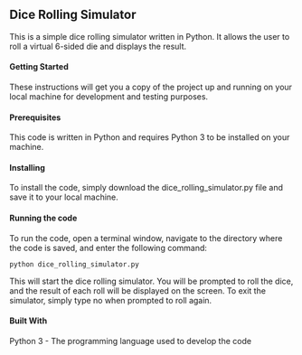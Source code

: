 ## Dice Rolling Simulator
This is a simple dice rolling simulator written in Python. It allows the user to roll a virtual 6-sided die and displays the result.

#### Getting Started
These instructions will get you a copy of the project up and running on your local machine for development and testing purposes.

#### Prerequisites
This code is written in Python and requires Python 3 to be installed on your machine.

#### Installing
To install the code, simply download the dice_rolling_simulator.py file and save it to your local machine.

#### Running the code
To run the code, open a terminal window, navigate to the directory where the code is saved, and enter the following command:

````
python dice_rolling_simulator.py
````

This will start the dice rolling simulator. You will be prompted to roll the dice, and the result of each roll will be displayed on the screen. To exit the simulator, simply type no when prompted to roll again.

#### Built With
Python 3 - The programming language used to develop the code